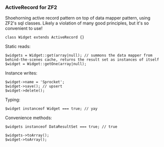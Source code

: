 ### ActiveRecord for ZF2

Shoehorning active record pattern on top of data mapper pattern, using ZF2's sql classes.
Likely a violation of many good principles, but it's so convenient to use! 

 
    class Widget extends ActiveRecord {}

Static reads:

    $widgets = Widget::get(array|null); // summons the data mapper from behind-the-scenes cache, returns the result set as instances of itself
    $widget = Widget::getOne(array|null);

Instance writes:

    $widget->name = 'Sprocket';
    $widget->save(); // upsert
    $widget->delete();
    
Typing:
    
    $widget instanceof Widget === true; // yay
    
Convenience methods:

    $widgets instanceof DataResultSet === true; // true
    
    $widgets->toArray();
    $widget->toArray();